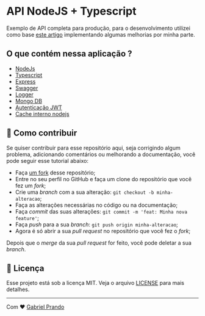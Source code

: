 # API NodeJS + Typescript

Exemplo de API completa para produção, para o desenvolvimento utilizei como base [este artigo](https://medium.com/@losikov/backend-api-server-development-with-node-js-from-scratch-to-production-fe3d3b860003) implementando algumas melhorias por minha parte.

## O que contém nessa aplicação ?
- [NodeJs](https://nodejs.org/en/)
- [Typescript](https://github.com/microsoft/TypeScript)
- [Express](https://expressjs.com/)
- [Swagger](https://swagger.io/)
- [Logger](https://github.com/winstonjs/winston)
- [Mongo DB](https://www.mongodb.com/)
- [Autenticação JWT](https://github.com/auth0/node-jsonwebtoken)
- [Cache interno nodejs](https://github.com/node-cache/node-cache)

## 🤔 Como contribuir

Se quiser contribuir para esse repositório aqui, seja corrigindo algum problema, adicionando comentários ou melhorando a documentação, você pode seguir esse tutorial abaixo:

- Faça [um fork](https://help.github.com/pt/github/getting-started-with-github/fork-a-repo) desse repositório;
- Entre no seu perfil no GitHub e faça um clone do repositório que você fez um *fork*;
- Crie uma *branch* com a sua alteração: `git checkout -b minha-alteracao`;
- Faça as alterações necessárias no código ou na documentação;
- Faça *commit* das suas alterações: `git commit -m 'feat: Minha nova feature'`;
- Faça *push* para a sua *branch*: `git push origin minha-alteracao`;
- Agora é só abrir a sua *pull request* no repositório que você fez o *fork*;

Depois que o *merge* da sua *pull request* for feito, você pode deletar a sua *branch*.

## :memo: Licença

Esse projeto está sob a licença MIT. Veja o arquivo [LICENSE](LICENSE.md) para mais detalhes.

---
Com :heart: [Gabriel Prando](https://github.com/gprando)
